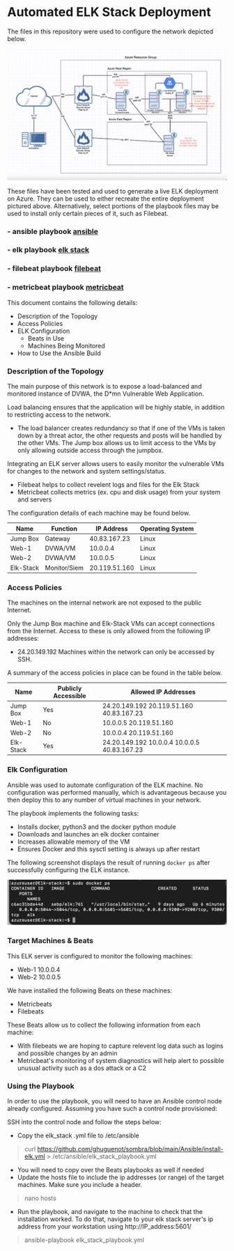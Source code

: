# Automated ELK Stack Deployment

The files in this repository were used to configure the network depicted below.

![This is an image](/Diagrams/azure_elk_deployment.png)

These files have been tested and used to generate a live ELK deployment on Azure. 
They can be used to either recreate the entire deployment pictured above.
Alternatively, select portions of the playbook files may be used to install only certain pieces of it, such as Filebeat.

### - ansible playbook [ansible](https://github.com/ghuguenot/sombra/blob/main/Ansible/docker.yml)
### - elk playbook [elk stack](https://github.com/ghuguenot/sombra/blob/main/Ansible/install-elk.yml)
### - filebeat playbook [filebeat](https://github.com/ghuguenot/sombra/blob/main/Ansible/filebeat-playbook.yml)
### - metricbeat playbook [metricbeat](https://github.com/ghuguenot/sombra/blob/main/Ansible/metric-playbook.yml)

This document contains the following details:
- Description of the Topology
- Access Policies
- ELK Configuration
  - Beats in Use
  - Machines Being Monitored
- How to Use the Ansible Build


### Description of the Topology

The main purpose of this network is to expose a load-balanced and monitored instance of DVWA, the D*mn Vulnerable Web Application.

Load balancing ensures that the application will be highly stable, in addition to restricting access to the network.
- The load balancer creates redundancy so that if one of the VMs is taken down by a threat actor, the other requests and posts will be handled by the other VMs.  The Jump box allows us to limit access to the VMs by only allowing outside access through the jumpbox.

Integrating an ELK server allows users to easily monitor the vulnerable VMs for changes to the network and system settings/status.
- Filebeat helps to collect revelent logs and files for the Elk Stack
- Metricbeat collects metrics (ex. cpu and disk usage) from your system and servers 

The configuration details of each machine may be found below.

| Name      | Function     | IP Address    | Operating System |
|-----------|--------------|---------------|------------------|
| Jump Box  | Gateway      | 40.83.167.23  | Linux            |
| Web-1     | DVWA/VM      | 10.0.0.4      | Linux            |
| Web-2     | DVWA/VM      | 10.0.0.5      | Linux            |
| Elk-Stack | Monitor/Siem | 20.119.51.160 | Linux            |

### Access Policies

The machines on the internal network are not exposed to the public Internet. 

Only the Jump Box machine and Elk-Stack VMs can accept connections from the Internet. Access to these is only allowed from the following IP addresses:
- 24.20.149.192
Machines within the network can only be accessed by SSH.

A summary of the access policies in place can be found in the table below.

| Name      | Publicly Accessible | Allowed IP Addresses                         |
|-----------|---------------------|----------------------------------------------|
| Jump Box  | Yes                 | 24.20.149.192 20.119.51.160 40.83.167.23     |
| Web-1     | No                  | 10.0.0.5 20.119.51.160                       |
| Web-2     | No                  | 10.0.0.4 20.119.51.160                       |
| Elk-Stack | Yes                 | 24.20.149.192 10.0.0.4 10.0.0.5 40.83.167.23 |

### Elk Configuration

Ansible was used to automate configuration of the ELK machine. No configuration was performed manually, which is advantageous because you then deploy this to any number of virtual machines in your network.

The playbook implements the following tasks:
- Installs docker, python3 and the docker python module
- Downloads and launches an elk docker container
- Increases allowable memory of the VM
- Ensures Docker and this sysctl setting is always up after restart

The following screenshot displays the result of running `docker ps` after successfully configuring the ELK instance.

![This is an image](Images/docker_ps.png)

### Target Machines & Beats
This ELK server is configured to monitor the following machines:
- Web-1 10.0.0.4
- Web-2 10.0.0.5

We have installed the following Beats on these machines:
- Metricbeats
- Filebeats

These Beats allow us to collect the following information from each machine:
- With filebeats we are hoping to capture relevent log data such as logins and possible changes by an admin
- Metricbeat's monitoring of system diagnostics will help alert to possible unusual activity such as a dos attack or a C2

### Using the Playbook
In order to use the playbook, you will need to have an Ansible control node already configured. Assuming you have such a control node provisioned: 

SSH into the control node and follow the steps below:
- Copy the elk_stack .yml file to /etc/ansible
> curl https://github.com/ghuguenot/sombra/blob/main/Ansible/install-elk.yml > /etc/ansible/elk_stack_playbook.yml
- You will need to copy over the Beats playbooks as well if needed
- Update the hosts file to include the ip addresses (or range) of the target machines.  Make sure you include a header.
> nano hosts
- Run the playbook, and navigate to the machine to check that the installation worked.  To do that, navigate to your elk stack server's ip address from your workstation using http://IP_address:5601/
>ansible-playbook elk_stack_playbook.yml
